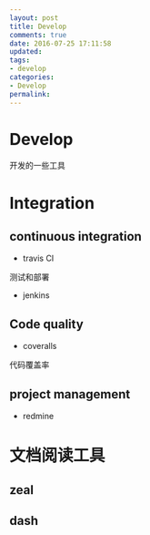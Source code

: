 ```yaml
---
layout: post
title: Develop
comments: true
date: 2016-07-25 17:11:58
updated:
tags:
- develop
categories:
- Develop
permalink:
---
```


# Develop

开发的一些工具

# Integration

## continuous integration

* travis CI

测试和部署

* jenkins

## Code quality

* coveralls

代码覆盖率

## project management

* redmine

# 文档阅读工具

## zeal

## dash
